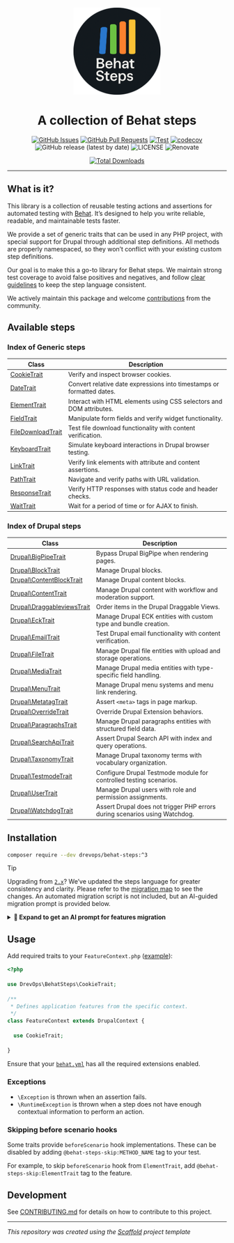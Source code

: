 <p align="center">
  <a href="" rel="noopener"><img width=200px height=200px src="logo.png" alt="Behat Steps steps logo"></a>
</p>

<h1 align="center">A collection of Behat steps</h1>

<div align="center">

[![GitHub Issues](https://img.shields.io/github/issues/DrevOps/behat-steps.svg)](https://github.com/DrevOps/behat-steps/issues)
[![GitHub Pull Requests](https://img.shields.io/github/issues-pr/DrevOps/behat-steps.svg)](https://github.com/DrevOps/behat-steps/pulls)
[![Test](https://github.com/drevops/behat-steps/actions/workflows/test.yml/badge.svg)](https://github.com/drevops/behat-steps/actions/workflows/test.yml)
[![codecov](https://codecov.io/gh/drevops/behat-steps/graph/badge.svg?token=0UFU5VNNPI)](https://codecov.io/gh/drevops/behat-steps)
![GitHub release (latest by date)](https://img.shields.io/github/v/release/drevops/behat-steps)
![LICENSE](https://img.shields.io/github/license/drevops/behat-steps)
![Renovate](https://img.shields.io/badge/renovate-enabled-green?logo=renovatebot)

[![Total Downloads](https://poser.pugx.org/drevops/behat-steps/downloads)](https://packagist.org/packages/drevops/behat-steps)

</div>

---

## What is it?

This library is a collection of reusable testing actions and assertions for
automated testing with [Behat](https://behat.org). It’s designed to help you
write reliable, readable, and maintainable tests faster.

We provide a set of generic traits that can be used in any PHP project, with
special support for Drupal through additional step definitions. All methods are
properly namespaced, so they won’t conflict with your existing custom step definitions.

Our goal is to make this a go-to library for Behat steps. We maintain strong
test coverage to avoid false positives and negatives, and follow [clear
guidelines](CONTRIBUTING.md#steps-format) to keep the step language consistent.

We actively maintain this package and welcome [contributions](CONTRIBUTING.md)
from the community.

## Available steps

### Index of Generic steps

| Class | Description |
| --- | --- |
| [CookieTrait](STEPS.md#cookietrait) | Verify and inspect browser cookies. |
| [DateTrait](STEPS.md#datetrait) | Convert relative date expressions into timestamps or formatted dates. |
| [ElementTrait](STEPS.md#elementtrait) | Interact with HTML elements using CSS selectors and DOM attributes. |
| [FieldTrait](STEPS.md#fieldtrait) | Manipulate form fields and verify widget functionality. |
| [FileDownloadTrait](STEPS.md#filedownloadtrait) | Test file download functionality with content verification. |
| [KeyboardTrait](STEPS.md#keyboardtrait) | Simulate keyboard interactions in Drupal browser testing. |
| [LinkTrait](STEPS.md#linktrait) | Verify link elements with attribute and content assertions. |
| [PathTrait](STEPS.md#pathtrait) | Navigate and verify paths with URL validation. |
| [ResponseTrait](STEPS.md#responsetrait) | Verify HTTP responses with status code and header checks. |
| [WaitTrait](STEPS.md#waittrait) | Wait for a period of time or for AJAX to finish. |

### Index of Drupal steps

| Class | Description |
| --- | --- |
| [Drupal\BigPipeTrait](STEPS.md#drupalbigpipetrait) | Bypass Drupal BigPipe when rendering pages. |
| [Drupal\BlockTrait](STEPS.md#drupalblocktrait) | Manage Drupal blocks. |
| [Drupal\ContentBlockTrait](STEPS.md#drupalcontentblocktrait) | Manage Drupal content blocks. |
| [Drupal\ContentTrait](STEPS.md#drupalcontenttrait) | Manage Drupal content with workflow and moderation support. |
| [Drupal\DraggableviewsTrait](STEPS.md#drupaldraggableviewstrait) | Order items in the Drupal Draggable Views. |
| [Drupal\EckTrait](STEPS.md#drupalecktrait) | Manage Drupal ECK entities with custom type and bundle creation. |
| [Drupal\EmailTrait](STEPS.md#drupalemailtrait) | Test Drupal email functionality with content verification. |
| [Drupal\FileTrait](STEPS.md#drupalfiletrait) | Manage Drupal file entities with upload and storage operations. |
| [Drupal\MediaTrait](STEPS.md#drupalmediatrait) | Manage Drupal media entities with type-specific field handling. |
| [Drupal\MenuTrait](STEPS.md#drupalmenutrait) | Manage Drupal menu systems and menu link rendering. |
| [Drupal\MetatagTrait](STEPS.md#drupalmetatagtrait) | Assert `<meta>` tags in page markup. |
| [Drupal\OverrideTrait](STEPS.md#drupaloverridetrait) | Override Drupal Extension behaviors. |
| [Drupal\ParagraphsTrait](STEPS.md#drupalparagraphstrait) | Manage Drupal paragraphs entities with structured field data. |
| [Drupal\SearchApiTrait](STEPS.md#drupalsearchapitrait) | Assert Drupal Search API with index and query operations. |
| [Drupal\TaxonomyTrait](STEPS.md#drupaltaxonomytrait) | Manage Drupal taxonomy terms with vocabulary organization. |
| [Drupal\TestmodeTrait](STEPS.md#drupaltestmodetrait) | Configure Drupal Testmode module for controlled testing scenarios. |
| [Drupal\UserTrait](STEPS.md#drupalusertrait) | Manage Drupal users with role and permission assignments. |
| [Drupal\WatchdogTrait](STEPS.md#drupalwatchdogtrait) | Assert Drupal does not trigger PHP errors during scenarios using Watchdog. |




[//]: # (END)

## Installation

```bash
composer require --dev drevops/behat-steps:^3
```

> [!TIP]
> Upgrading from [`2.x`](https://github.com/drevops/behat-steps/tree/2.x)?
> We’ve updated the steps language for greater consistency
> and clarity. Please refer to the [migration map](MIGRATION.md) to see the
> changes. An automated migration script is not included, but an AI-guided migration prompt is provided below.

<details>
<summary><strong>🤖 Expand to get an AI prompt for features migration</strong></summary>

Copy and paste below into your agentic AI client chat.

```
# Guide to Updating Behat Steps Package in Drupal Projects

This guide explains how to update the drevops/behat-steps package to the latest version and update your Behat tests to work with the new step definitions.

## Overview of the Update Process

1. Update the package version in composer.json
2. Update namespace imports in FeatureContext.php
3. Update step definitions in feature files
4. Test and fix each feature file

## Step-by-Step Instructions

### 1. Update the Package

First, check your current version of drevops/behat-steps in composer.json. Then update to the latest version (3.0.1 or newer) using your project's package management tool.

### 2. Fix FeatureContext.php

The namespace structure has changed in version 3.0.1. You'll need to update your FeatureContext.php file:

1. Locate your FeatureContext.php file (typically in tests/behat/bootstrap/)
2. Update the namespace imports at the top of the file
   - Generic traits are now in the root namespace: `DrevOps\BehatSteps\`
   - Drupal-specific traits are now in a subdirectory: `DrevOps\BehatSteps\Drupal\`

For example, change:

    use DrevOps\BehatSteps\ContentTrait;
    use DrevOps\BehatSteps\FileTrait;

To:

    use DrevOps\BehatSteps\Drupal\ContentTrait;
    use DrevOps\BehatSteps\Drupal\FileTrait;

Non-Drupal traits remain in the root namespace:

    use DrevOps\BehatSteps\LinkTrait;
    use DrevOps\BehatSteps\PathTrait;
    use DrevOps\BehatSteps\ResponseTrait;
    use DrevOps\BehatSteps\WaitTrait;

### 3. Consult the STEPS.md File

**This is the most important reference for the update process!**

The drevops/behat-steps package includes a comprehensive STEPS.md file that documents all available steps. After updating the package:

1. Locate this file at `vendor/drevops/behat-steps/STEPS.md`
2. Review this file thoroughly - it contains all available steps with examples
3. Use this as your primary reference when updating feature files

The STEPS.md file is organized into sections:
- Generic steps (Cookie, Date, Element, Path, etc.)
- Drupal-specific steps (Content, Field, File, Media, etc.)

Each section includes detailed examples of how to use the steps, which is invaluable for updating your tests correctly.

### 4. Find and Update Feature Files

Examine your feature files (typically in tests/behat/features/) and update step definitions to match the new format from STEPS.md:

#### Common Changes Needed:

1. **Path Assertions**:
   - Change: `I should be in the "path" path`
   - To: `the path should be "path"`

2. **HTTP Response Assertions**:
   - Change: `I should get a 200 HTTP response`
   - To: `the response status code should be 200`

3. **Response Header Assertions**:
   - Change: `response header "X-Header" contains "value"`
   - To: `the response header "X-Header" should contain the value "value"`

4. **Link Interaction**:
   - Change: `I click the link with title "Title"`
   - To: `I click on the link with the title "Title"` or simply `I click "Title"`

5. **Wait Steps**:
   - Change: `I wait 2 seconds`
   - To: `I wait for 2 seconds`

6. **File Creation**:
   - Change: `unmanaged file "public://file.txt" created with content "content"`
   - To: `the unmanaged file at the URI "public://file.txt" exists with "content"`

7. **Content Visiting**:
   - Change: `I visit content_type "Title"`
   - To: `I visit the "content_type" content page with the title "Title"`

### 5. Reference Available Steps

There are two ways to see all available steps in the new package:

1. **STEPS.md File (Recommended)**:
   - This is the most comprehensive and user-friendly reference
   - Contains examples and descriptions for each step
   - Located at `vendor/drevops/behat-steps/STEPS.md`

2. **Behat Definitions Command**:
   - Use the Behat definitions command appropriate for your system:

       vendor/bin/behat --definitions=i

   - This will show all available step definitions but with less context than STEPS.md

Always refer to STEPS.md first, as it provides clearer examples and more detailed information about each step.

### 6. Test Each Feature File

After updating step definitions:

1. Run each feature file individually to identify any issues
2. For failing tests, check screenshots if available to help diagnose the problems
3. Add `@skipped` tag to features that aren't ready to run (you can fix these later)
4. Once individual files pass, run the entire test suite

### 7. Common Troubleshooting

- **Step Not Found**: Verify you're using the current step syntax by checking the step definitions
- **Element Not Found**: The site structure may have changed - update selectors or navigation paths
- **Form Submission Issues**: For form tests, consider checking for broader success indicators rather than specific messages

### Reference Information

The STEPS.md file is your most important reference during this process. It contains:

1. Complete documentation of all available steps
2. Clear examples showing the exact format for each step
3. Descriptions of what each step does
4. Organization by trait/functionality for easy browsing

After updating the package, you should immediately locate and bookmark this file:

    vendor/drevops/behat-steps/STEPS.md

If you need to understand specific Behat step behavior in detail, this file should be your first resource.

## Example: Updating a Contact Form Feature

Before:

    Scenario: User submits a form
      Given I am on the homepage
      And I click the link with title "Contact"
      When I fill in "Name" with "Test User"
      And I press "Send message"
      Then I should see the text "Your message has been sent."

After:

    Scenario: User submits a form
      Given I am on the homepage
      And I click "Contact"
      When I fill in "Name" with "Test User"
      And I press "Send message"
      Then I should not see an "#edit-submit" element
```

</details>


## Usage

Add required traits to your
`FeatureContext.php` ([example](tests/behat/bootstrap/FeatureContext.php)):

```php
<?php

use DrevOps\BehatSteps\CookieTrait;

/**
 * Defines application features from the specific context.
 */
class FeatureContext extends DrupalContext {

  use CookieTrait;

}
```

Ensure that your [`behat.yml`](behat.yml) has all the required extensions
enabled.

### Exceptions

- `\Exception` is thrown when an assertion fails.
- `\RuntimeException` is thrown when a step does not have enough contextual
  information to perform an action.

### Skipping before scenario hooks

Some traits provide `beforeScenario` hook implementations. These can be disabled
by adding `@behat-steps-skip:METHOD_NAME` tag to your test.

For example, to skip `beforeScenario` hook from `ElementTrait`, add
`@behat-steps-skip:ElementTrait` tag to the feature.

## Development

See [CONTRIBUTING.md](CONTRIBUTING.md) for details on how to contribute to
this project.

---
_This repository was created using the [Scaffold](https://getscaffold.dev/) project template_
